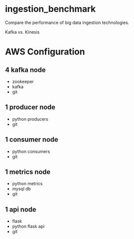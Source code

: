 # ingestion_benchmark
Compare the performance of big data ingestion technologies.

Kafka vs. Kinesis


# AWS Configuration
## 4 kafka node

- zookeeper
- kafka
- git

## 1 producer node
- python producers
- git

## 1 consumer node
- python consumers
- git

## 1 metrics node
- python metrics
- mysql db
- git

## 1 api node
- flask
- python flask api
- git
